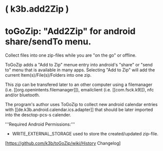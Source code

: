 #  ( k3b.add2Zip )
# toGoZip: "Add2Zip" for android share/sendTo menu.

Collect files into one zip-files while you are "on the go" or offline.

ToGoZip adds a "Add to Zip" menue entry into android's "share" or "send to" menu that is available in many apps.
Selecting "Add to Zip" will add the current Item(s)/File(s)/Folders into one zip.

This zip can be transfered later to an other computer using a
filemanager (i.e. [[org.openintents.filemanager]]), emailclient (i.e. [[com.fsck.k9]]),
nfc and/or bluetooth.

The program's author uses ToGoZip to collect new android calendar entries with [[de.k3b.android.calendar.ics.adapter]]
that should be later imported into the desctop-pcs-s calender.

'''Required Android Permissions:'''
* WRITE_EXTERNAL_STORAGE used to store the created/updated zip-file.

[https://github.com/k3b/toGoZip/wiki/History Changelog]

